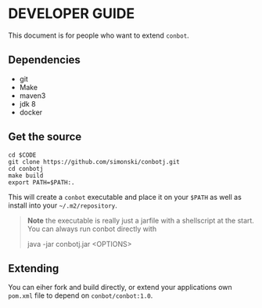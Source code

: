 # DEVELOPER GUIDE

This document is for people who want to extend `conbot`.  

## Dependencies

- git
- Make
- maven3
- jdk 8
- docker

## Get the source

    cd $CODE
    git clone https://github.com/simonski/conbotj.git 
    cd conbotj
    make build
    export PATH=$PATH:.

This will create a `conbot` executable and place it on your `$PATH` as well as install into your `~/.m2/repository`.  

> **Note** the executable is really just a jarfile with a shellscript at the start. You can always run conbot directly with
>
> java -jar conbotj.jar \<OPTIONS\>
>

## Extending

You can eiher fork and build directly, or extend your applications own `pom.xml` file to depend on `conbot/conbot:1.0`.
